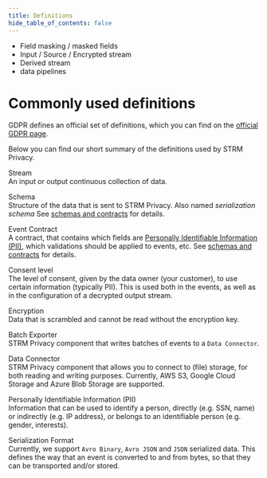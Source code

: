 ```yaml
---
title: Definitions
hide_table_of_contents: false
---
```


[//]: # (TODO update definition page)

- Field masking / masked fields
- Input / Source / Encrypted stream
- Derived stream
- data pipelines

# Commonly used definitions

GDPR defines an official set of definitions, which you can find on the
[official GDPR page](https://gdpr-info.eu/art-4-gdpr/).

Below you can find our short summary of the definitions used by STRM
Privacy.

Stream  
An input or output continuous collection of data.

Schema  
Structure of the data that is sent to STRM Privacy. Also named
*serialization schema* See [schemas and
contracts](docs/02-concepts/02-data-contracts/index.md) for details.

Event Contract  
A contract, that contains which fields are [Personally Identifiable
Information (PII)](https://en.wikipedia.org/wiki/Personal_data), which
validations should be applied to events, etc. See [schemas and
contracts](docs/02-concepts/02-data-contracts/index.md) for details.

Consent level  
The level of consent, given by the data owner (your customer), to use
certain information (typically PII). This is used both in the events, as
well as in the configuration of a decrypted output stream.

Encryption  
Data that is scrambled and cannot be read without the encryption key.

Batch Exporter  
STRM Privacy component that writes batches of events to a `Data Connector`.

Data Connector  
STRM Privacy component that allows you to connect to (file) storage, for both
reading and writing purposes. Currently, AWS S3, Google Cloud Storage and
Azure Blob Storage are supported.

Personally Identifiable Information (PII)  
Information that can be used to identify a person, directly (e.g. SSN,
name) or indirectly (e.g. IP address), or belongs to an identifiable
person (e.g. gender, interests).

Serialization Format  
Currently, we support `Avro Binary`, `Avro JSON` and `JSON` serialized
data. This defines the way that an event is converted to and from bytes,
so that they can be transported and/or stored.
